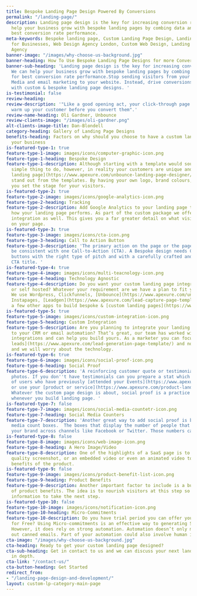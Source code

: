 ```yaml
---
title: Bespoke Landing Page Design Powered By Conversions
permalink: "/landing-page/"
description: Landing page design is the key for increasing conversion rates. We can
  help your business grow with bespoke landing pages by combing data and design for
  best conversion rate performance.
meta-keywords: Bespoke landing page, Custom Landing Page Design, Landing Page Design
  for Businesses, Web Design Agency London, Custom Web Design, Landing Page Design
  Agency
banner-image: "/images/why-choose-us-background.jpg"
banner-heading: How To Use Bespoke Landing Page Designs for more Conversions
banner-sub-heading: 'Landing page design is the key for increasing conversion rates.
  We can help your business grow with bespoke landing pages by combing data and design
  for best conversion rate performance.Stop sending visitors from your ads, Social
  Media and email marketing to your website. Instead, drive conversions and sales
  with custom & bespoke landing page designs. '
is-testimonial: false
review-heading: 
review-description: '"Like a good opening act, your click-through page''s job is to
  warm up your customer before you convert them".'
review-name-heading: Oli Gardner, Unbounce
review-clients-image: "/images/oli-gardner.png"
alt-clients-image-title: Dan-Blondell
category-heading: Gallery of Landing Page Designs
benefits-heading: Factors on why should you choose to have a custom landing page for
  your business
is-featured-type-1: true
feature-type-1-image: images/icons/computer-graphic-icon.png
feature-type-1-heading: Bespoke Design
feature-type-1-description: Although starting with a template would sound like the
  simple thing to do, however, in reality your customers are unique and your [bespoke
  landing page](https://www.apexure.com/unbounce-landing-page-designer/) needs to
  stand out from the templates. By having your own logo, brand colours, fonts, images
  you set the stage for your visitors.
is-featured-type-2: true
feature-type-2-image: images/icons/google-analytics-icon.png
feature-type-2-heading: Tracking
feature-type-2-description: Add Google Analytics to your landing page to track exactly
  how your landing page performs. As part of the custom package we offer MixPanel
  integration as well. This gives you a far greater detail on what visitors are doing
  on your page.
is-featured-type-3: true
feature-type-3-image: images/icons/cta-icon.png
feature-type-3-heading: Call to Action Button
feature-type-3-description: 'The primary action on the page or the page goal should
  be consistent with one Call-to-Action (CTA). A Bespoke design needs Call-To-Action
  buttons with the right type of pitch and with a carefully crafted and specific-enough
  CTA title. '
is-featured-type-4: true
feature-type-4-image: images/icons/multi-teacnology-icon.png
feature-type-4-heading: Technology Agnostic
feature-type-4-description: Do you want your custom landing page integrated in Unbounce
  or self hosted? Whatever your requirement are we have a plan to fit your needs.
  We use Wordpress, Clickfunnels, [Unbounce](https://www.apexure.com/unbounce-landing-page-designer/),
  Instapages, [Leadgen](https://www.apexure.com/lead-capture-page-template/) and quite
  a few other apps to build bespoke & [custom landing pages](https://www.apexure.com/custom-landing-page-design/).
is-featured-type-5: true
feature-type-5-image: images/icons/custom-integration-icon.png
feature-type-5-heading: Custom Integration
feature-type-5-description: Are you planning to integrate your landing page design
  to your CRM or email automation? That’s great, our team has worked with 100s of
  integrations and can help you build yours. As a marketer you can focus on [generating
  leads](https://www.apexure.com/lead-generation-page-template/) and nourishing them
  and we will worry about the technology.
is-featured-type-6: true
feature-type-6-image: images/icons/social-proof-icon.png
feature-type-6-heading: Social Proof
feature-type-6-description: 'A reinforcing customer quote or testimonial with real
  photos. If you don''t have testimonials can you prepare a stat which has the numbers
  of users who have previously [attended your Events](https://www.apexure.com/ebook-landing-page/)
  or use your [product or service](https://www.apexure.com/product-landing-page/).
  Whatever the custom page design is about, social proof is a practice to consider
  whenever you build landing page. '
is-featured-type-7: false
feature-type-7-image: images/icons/social-media-countetr-icon.png
feature-type-7-heading: Social Media Counters
feature-type-7-description: 'Another great way to add social proof is by adding social
  media count boxes.  The boxes that display the number of people that have liked
  your brand across channels like Facebook or Twitter. Those numbers can’t be faked. '
is-featured-type-8: false
feature-type-8-image: images/icons/web-image-icon.png
feature-type-8-heading: A Hero Image/Video
feature-type-8-description: One of the highlights of a SaaS page is to include a high
  quality screenshot, or an embedded video or even an animated video to explain the
  benefits of the product.
is-featured-type-9: false
feature-type-9-image: images/icons/product-benefit-list-icon.png
feature-type-9-heading: Product Benefits
feature-type-9-description: Another important factor to include is a bulleted list
  of product benefits. The idea is to nourish visitors at this step so they get enough
  information to take the next step.
is-featured-type-10: false
feature-type-10-image: images/icons/notification-icon.png
feature-type-10-heading: Micro-Commitments
feature-type-10-description: Do you have trial period you can offer your customers
  for Free? Using Micro-commitments is an effective way to generating SaaS sign-ups.
  However, it does rely on strong automation. Automation doesn’t only mean sending
  out canned emails. Part of your automation could also involve human interaction.
cta-image: "/images/why-choose-us-background.jpg"
cta-heading: Ready to get your custom landing page designed?
cta-sub-heading: Get in contact to us and we can discuss your next landing page design
  in depth.
cta-link: "/contact-us/"
cta-button-heading: Get Started
redirect_from:
- "/landing-page-design-and-development/"
layout: custom-lp-category-main-page
---
```


